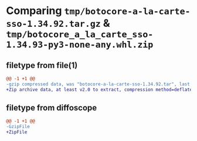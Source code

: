 # Comparing `tmp/botocore-a-la-carte-sso-1.34.92.tar.gz` & `tmp/botocore_a_la_carte_sso-1.34.93-py3-none-any.whl.zip`

## filetype from file(1)

```diff
@@ -1 +1 @@
-gzip compressed data, was "botocore-a-la-carte-sso-1.34.92.tar", last modified: Fri Apr 26 01:01:47 2024, max compression
+Zip archive data, at least v2.0 to extract, compression method=deflate
```

## filetype from diffoscope

```diff
@@ -1 +1 @@
-GzipFile
+ZipFile
```

